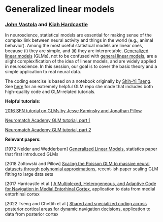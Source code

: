 # Generalized linear models
### [John Vastola](https://johnvastola.com) and [Kiah Hardcastle](https://www.kiahhardcastle.info/home)

In neuroscience, statistical models are essential for making sense of the complex link between neural activity and things in the world (e.g., animal behavior). Among the most useful statistical models are linear ones, because (i) they are simple, and (ii) they are interpretable. [Generalized linear models](https://en.wikipedia.org/wiki/Generalized_linear_model) (GLMs), not to be confused with [general linear models](https://en.wikipedia.org/wiki/General_linear_model), are a slight complexification of the idea of linear models, and are widely applied in neuroscience. In this session, our goal is to cover the basic theory and a simple application to real neural data. 

The coding exercise is based on a notebook originally by [Shih-Yi Tseng](https://github.com/sytseng). See [here](https://github.com/sytseng/GLM_Tensorflow_2) for an extremely helpful GLM repo she made that includes both high-quality code and GLM-related tutorials.


**Helpful tutorials**:

[2016 SFN tutorial on GLMs by Jesse Kaminsky and Jonathan Pillow](https://github.com/pillowlab/GLMspiketraintutorial_python)

[Neuromatch Academy GLM tutorial, part 1](https://compneuro.neuromatch.io/tutorials/W1D3_GeneralizedLinearModels/student/W1D3_Tutorial1.html)

[Neuromatch Academy GLM tutorial, part 2](https://compneuro.neuromatch.io/tutorials/W1D3_GeneralizedLinearModels/student/W1D3_Tutorial2.html)


**Relevant papers**:

[1972 Nelder and Wedderburn] [Generalized Linear Models](https://www.jstor.org/stable/2344614), statistics paper that first introduced GLMs

[2018 Zoltowski and Pillow] [Scaling the Poisson GLM to massive neural datasets through polynomial approximations](https://proceedings.neurips.cc/paper_files/paper/2018/hash/3fab5890d8113d0b5a4178201dc842ad-Abstract.html), recent-ish paper scaling GLM fitting to large data sets

[2017 Hardcastle et al.] [A Multiplexed, Heterogeneous, and Adaptive Code for Navigation in Medial Entorhinal Cortex](https://doi.org/10.1016/j.neuron.2017.03.025), application to data from medial entorhinal cortex

[2022 Tseng and Chettih et al.] [Shared and specialized coding across posterior cortical areas for dynamic navigation decisions](https://doi.org/10.1016/j.neuron.2022.05.012), application to data from posterior cortex
